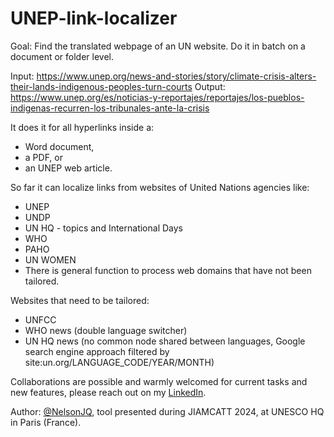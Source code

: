 # UNEP-link-localizer

Goal: Find the translated webpage of an UN website. Do it in batch on a document or folder level.

Input: https://www.unep.org/news-and-stories/story/climate-crisis-alters-their-lands-indigenous-peoples-turn-courts
Output: https://www.unep.org/es/noticias-y-reportajes/reportajes/los-pueblos-indigenas-recurren-los-tribunales-ante-la-crisis

It does it for all hyperlinks inside a:
* Word document,
* a PDF, or
* an UNEP web article.

So far it can localize links from websites of United Nations agencies like:
* UNEP
* UNDP
* UN HQ - topics and International Days
* WHO
* PAHO
* UN WOMEN
* There is general function to process web domains that have not been tailored.

Websites that need to be tailored:
* UNFCC
* WHO news (double language switcher)
* UN HQ news (no common node shared between languages, Google search engine approach filtered by site:un.org/LANGUAGE_CODE/YEAR/MONTH)

Collaborations are possible and warmly welcomed for current tasks and new features, please reach out on my [LinkedIn]([url](https://www.linkedin.com/in/nelson-jaimesq/)).

Author: [@NelsonJQ]([url](https://www.linkedin.com/in/nelson-jaimesq/)), tool presented during JIAMCATT 2024, at UNESCO HQ in Paris (France).
